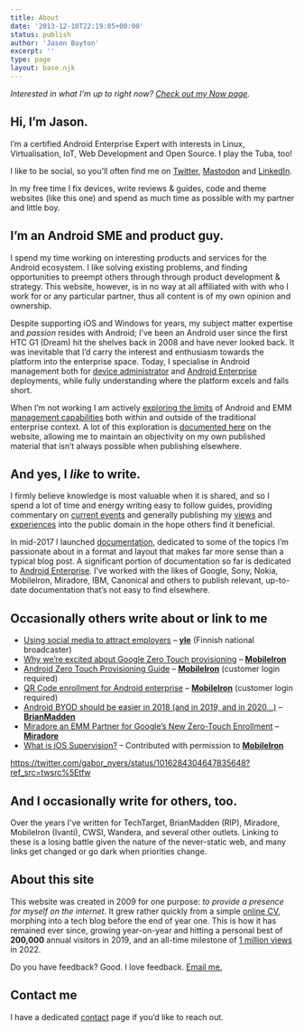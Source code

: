 ```yaml
---
title: About
date: '2013-12-10T22:19:05+00:00'
status: publish
author: 'Jason Bayton'
excerpt: ''
type: page
layout: base.njk
---
```

_Interested in what I'm up to right now? [Check out my Now page](/now)._

## Hi, I’m Jason.

I’m a certified Android Enterprise Expert with interests in Linux, Virtualisation, IoT, Web Development and Open Source. I play the Tuba, too!

I like to be social, so you’ll often find me on [Twitter](https://twitter.com/jasonbayton), [Mastodon](https://fosstodon.org/@bayton) and [LinkedIn](https://linkedin.com/in/jasonbayton).

In my free time I fix devices, write reviews & guides, code and theme websites (like this one) and spend as much time as possible with my partner and little boy.

## I’m an Android SME and product guy.

I spend my time working on interesting products and services for the Android ecosystem. I like solving existing problems, and finding opportunities to preempt others through through product development & strategy. This website, however, is in no way at all affiliated with with who I work for or any particular partner, thus all content is of my own opinion and ownership.

Despite supporting iOS and Windows for years, my subject matter expertise and *passion* resides with Android; I’ve been an Android user since the first HTC G1 (Dream) hit the shelves back in 2008 and have never looked back. It was inevitable that I’d carry the interest and enthusiasm towards the platform into the enterprise space. Today, I specialise in Android management both for [device administrator](/docs/enterprise-mobility/android/android-enterprise-vs-device-administrator-legacy-enrolment/) and [Android Enterprise](/docs/enterprise-mobility/android/what-is-android-enterprise-and-why-is-it-used/) deployments, while fully understanding where the platform excels and falls short.

When I’m not working I am actively [exploring the limits](/docs/enterprise-mobility/android/android-enterprise-device-support/) of Android and EMM [management capabilities](/2017/08/mobileiron-supports-qr-provisioning-for-android-enterprise-work-managed-devices-this-is-how-i-found-it/) both within and outside of the traditional enterprise context. A lot of this exploration is [documented here](/android/) on the website, allowing me to maintain an objectivity on my own published material that isn’t always possible when publishing elsewhere.

## And yes, I *like* to write.

I firmly believe knowledge is most valuable when it is shared, and so I spend a lot of time and energy writing easy to follow guides, providing commentary on [current events](/2017/03/vault7-and-the-cia-this-is-why-we-need-emm/) and generally publishing my [views](/2015/03/miradore-online-mdm-review-a-second-look/) and [experiences](/2016/12/wandera-review-2016-2-years-on/) into the public domain in the hope others find it beneficial.

In mid-2017 I launched [documentation](/2017/05/introducing-documentation-on-bayton-org/), dedicated to some of the topics I’m passionate about in a format and layout that makes far more sense than a typical blog post. A significant portion of documentation so far is dedicated to [Android Enterprise](/android). I’ve worked with the likes of Google, Sony, Nokia, MobileIron, Miradore, IBM, Canonical and others to publish relevant, up-to-date documentation that’s not easy to find elsewhere.

## Occasionally others write about or link to me

- [Using social media to attract employers](https://yle.fi/uutiset/3-9206472) – **[yle](https://yle.fi)** (Finnish national broadcaster)
- [Why we’re excited about Google Zero Touch provisioning](https://www.mobileiron.com/en/blog/why-were-excited-about-google-zero-touch-provisioning) – [**MobileIron**](https://mobileiron.com)
- [Android Zero Touch Provisioning Guide](https://community.mobileiron.com/docs/DOC-7092) – [**MobileIron**](https://mobileiron.com) (customer login required)
- [QR Code enrollment for Android enterprise](https://community.mobileiron.com/docs/DOC-7137) – [**MobileIron**](https://mobileiron.com) (customer login required)
- [Android BYOD should be easier in 2018 (and in 2019, and in 2020…)](https://www.brianmadden.com/opinion/Android-BYOD-should-be-easier-in-2018-and-in-2019-and-in-2020) – **[BrianMadden](https://brianmadden.com)**
- [Miradore an EMM Partner for Google’s New Zero-Touch Enrollment](https://www.miradore.com/blog/miradore-emm-partner-google-zero-touch-enrollment/) – [**Miradore**](https://miradore.com)
- [What is iOS Supervision?](https://community.mobileiron.com/docs/DOC-7485) – Contributed with permission to [**MobileIron**](https://mobileiron.com)

https://twitter.com/gabor_nyers/status/1016284304647835648?ref_src=twsrc%5Etfw

## And I occasionally write for others, too.

Over the years I've written for TechTarget, BrianMadden (RIP), Miradore, MobileIron (Ivanti), CWSI, Wandera, and several other outlets. Linking to these is a losing battle given the nature of the never-static web, and many links get changed or go dark when priorities change.

## About this site

This website was created in 2009 for one purpose: *to provide a presence for myself on the internet*. It grew rather quickly from a simple [online CV](https://www.linkedin.com/in/jasonbayton), morphing into a tech blog before the end of year one. This is how it has remained ever since, growing year-on-year and hitting a personal best of **200,000** annual visitors in 2019, and an all-time milestone of [1 million views](https://www.linkedin.com/posts/jasonbayton_androidenterprise-activity-6993671548033204224-xwsM?utm_source=share&utm_medium=member_desktop) in 2022.

Do you have feedback? Good. I love feedback. [Email me.](mailto:jason@bayton.org)

## Contact me

I have a dedicated [contact](/contact/) page if you’d like to reach out.